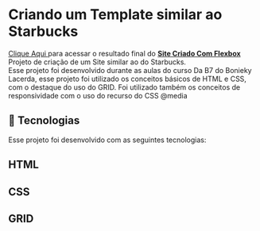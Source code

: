 # Criando um Template similar ao Starbucks
<a href="https://euchristianferreira.github.io/Projeto--Starbucks/" target="_blank">Clique Aqui </a>
para acessar o resultado final do <b><a href="https://euchristianferreira.github.io/Projeto--Starbucks/" target="_blank">Site Criado Com Flexbox </a> </b> Projeto de criação de um Site similar ao do Starbucks. </br>
Esse projeto foi desenvolvido durante as aulas do curso Da B7 do Bonieky Lacerda, esse projeto foi utilizado os conceitos básicos de HTML e CSS, com o destaque do uso do GRID.
Foi utilizado também os conceitos de responsividade com o uso do recurso do CSS @media

## 🚀 Tecnologias

<p> Esse projeto foi desenvolvido com as seguintes tecnologias: </p>

## HTML
## CSS
## GRID

